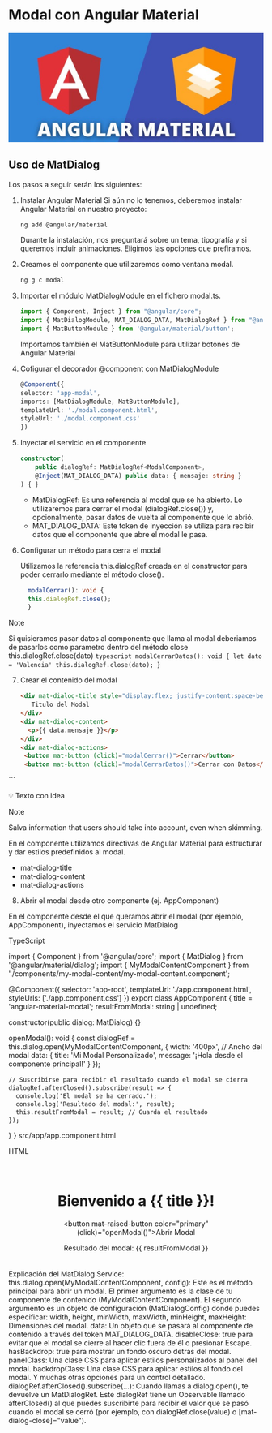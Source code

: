 # Modal con Angular Material

![Logo](public/images/logo.png)

## Uso de MatDialog

Los pasos a seguir serán los siguientes:

1.  Instalar Angular Material
    Si aún no lo tenemos, deberemos instalar Angular Material en nuestro proyecto:

    ```bash
    ng add @angular/material
     ```
    Durante la instalación, nos preguntará sobre un tema, tipografía y si queremos incluir animaciones. Eligimos las opciones que prefiramos.

2.  Creamos el componente que utilizaremos como ventana modal.

    ```bash
    ng g c modal
    ```

3.  Importar el módulo MatDialogModule en el fichero modal.ts.
    ```typescript
    import { Component, Inject } from "@angular/core";
    import { MatDialogModule, MAT_DIALOG_DATA, MatDialogRef } from "@angular/material/dialog"; 
    import { MatButtonModule } from '@angular/material/button';
    ```
    Importamos también el MatButtonModule para utilizar botones de Angular Material

4.  Cofigurar el decorador @component con MatDialogModule
    ```typescript
    @Component({
    selector: 'app-modal',
    imports: [MatDialogModule, MatButtonModule],
    templateUrl: './modal.component.html',
    styleUrl: './modal.component.css'
    })
    ```
5.  Inyectar el servicio en el componente

    ```typescript
    constructor(
        public dialogRef: MatDialogRef<ModalComponent>,
        @Inject(MAT_DIALOG_DATA) public data: { mensaje: string }
    ) { }
    ```

    - MatDialogRef: Es una referencia al modal que se ha abierto. Lo utilizaremos para cerrar el modal (dialogRef.close()) y, opcionalmente, pasar datos de vuelta al componente que lo abrió.
    - MAT_DIALOG_DATA: Este token de inyección se utiliza para recibir datos que el componente que abre el modal le pasa.

6.  Configurar un método para cerra el modal

    Utilizamos la referencia this.dialogRef creada en el constructor para poder cerrarlo mediante el método close().
    ```typescript
      modalCerrar(): void {
      this.dialogRef.close();
      }
    ```
> [!NOTE]  
> Si quisieramos pasar datos al componente que llama al modal deberiamos de pasarlos como parametro dentro del método close this.dialogRef.close(dato)
    ```typescript
      modalCerrarDatos(): void {
        let dato = 'Valencia'
        this.dialogRef.close(dato);
      }
    ```
7. Crear el contenido del modal

   ```html
   <div mat-dialog-title style="display:flex; justify-content:space-between; align-items:center;">
      Titulo del Modal
   </div>
   <div mat-dialog-content>
     <p>{{ data.mensaje }}</p>
   </div>
   <div mat-dialog-actions>
    <button mat-button (click)="modalCerrar()">Cerrar</button>
    <button mat-button (click)="modalCerrarDatos()">Cerrar con Datos</button>
  </div>
   ```

   💡 Texto con idea

   > [!NOTE]  
   > Salva information that users should take into account, even when skimming.

En el componente utilizamos directivas de Angular Material para estructurar y dar estilos predefinidos al modal.
- mat-dialog-title
- mat-dialog-content
- mat-dialog-actions

8. Abrir el modal desde otro componente (ej. AppComponent)

En el componente desde el que queramos abrir el modal (por ejemplo, AppComponent), inyectamos el servicio MatDialog 


TypeScript

import { Component } from '@angular/core';
import { MatDialog } from '@angular/material/dialog';
import { MyModalContentComponent } from './components/my-modal-content/my-modal-content.component';

@Component({
  selector: 'app-root',
  templateUrl: './app.component.html',
  styleUrls: ['./app.component.css']
})
export class AppComponent {
  title = 'angular-material-modal';
  resultFromModal: string | undefined;

  constructor(public dialog: MatDialog) {}

  openModal(): void {
    const dialogRef = this.dialog.open(MyModalContentComponent, {
      width: '400px', // Ancho del modal
      data: {
        title: 'Mi Modal Personalizado',
        message: '¡Hola desde el componente principal!'
      }
    });

    // Suscribirse para recibir el resultado cuando el modal se cierra
    dialogRef.afterClosed().subscribe(result => {
      console.log('El modal se ha cerrado.');
      console.log('Resultado del modal:', result);
      this.resultFromModal = result; // Guarda el resultado
    });
  }
}
src/app/app.component.html

HTML

<div style="text-align:center; padding: 20px;">
  <h1>Bienvenido a {{ title }}!</h1>

  <button mat-raised-button color="primary" (click)="openModal()">Abrir Modal</button>

  <p *ngIf="resultFromModal">Resultado del modal: {{ resultFromModal }}</p>
</div>
Explicación del MatDialog Service:
this.dialog.open(MyModalContentComponent, config): Este es el método principal para abrir un modal.
El primer argumento es la clase de tu componente de contenido (MyModalContentComponent).
El segundo argumento es un objeto de configuración (MatDialogConfig) donde puedes especificar:
width, height, minWidth, maxWidth, minHeight, maxHeight: Dimensiones del modal.
data: Un objeto que se pasará al componente de contenido a través del token MAT_DIALOG_DATA.
disableClose: true para evitar que el modal se cierre al hacer clic fuera de él o presionar Escape.
hasBackdrop: true para mostrar un fondo oscuro detrás del modal.
panelClass: Una clase CSS para aplicar estilos personalizados al panel del modal.
backdropClass: Una clase CSS para aplicar estilos al fondo del modal.
Y muchas otras opciones para un control detallado.
dialogRef.afterClosed().subscribe(...): Cuando llamas a dialog.open(), te devuelve un MatDialogRef. Este dialogRef tiene un Observable llamado afterClosed() al que puedes suscribirte para recibir el valor que se pasó cuando el modal se cerró (por ejemplo, con dialogRef.close(value) o [mat-dialog-close]="value").